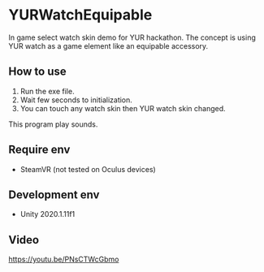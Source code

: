 # YURWatchEquipable
In game select watch skin demo for YUR hackathon. The concept is using YUR watch as a game element like an equipable accessory.

## How to use
1. Run the exe file.
2. Wait few seconds to initialization.
3. You can touch any watch skin then YUR watch skin changed.

This program play sounds.

## Require env
- SteamVR (not tested on Oculus devices)

## Development env
- Unity 2020.1.11f1 

## Video
https://youtu.be/PNsCTWcGbmo
